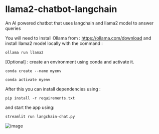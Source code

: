 # llama2-chatbot-langchain
An AI powered chatbot that uses langchain and llama2 model to answer queries

You will need to Install Ollama from : https://ollama.com/download
and install llama2 model locally with the command : 

```ollama run llama2```

[Optional] : create an environment using conda and activate it.

```conda create --name myenv```

```conda activate myenv```

After this you can install dependencies using : 

```pip install -r requirements.txt```

and start the app using: 

```streamlit run langchain-chat.py```

![image](https://github.com/RythmSharma96/llama2-chatbot-langchain/assets/62474786/b562663d-0629-46b1-976a-4d0901d0bae8)




